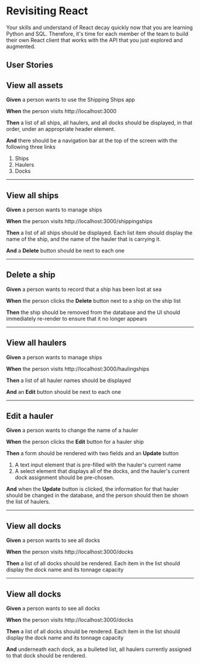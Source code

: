 # Revisiting React

Your skills and understand of React decay quickly now that you are learning Python and SQL. Therefore, it's time for each member of the team to build their own React client that works with the API that you just explored and augmented.

## User Stories

## View all assets

**Given** a person wants to use the Shipping Ships app

**When** the person visits http://localhost:3000

**Then** a list of all ships, all haulers, and all docks should be displayed, in that order, under an appropriate header element.

**And** there should be a navigation bar at the top of the screen with the following three links

1. Ships
2. Haulers
3. Docks

---

## View all ships

**Given** a person wants to manage ships

**When** the person visits http://localhost:3000/shippingships

**Then** a list of all ships should be displayed. Each list item should display the name of the ship, and the name of the hauler that is carrying it.

**And** a **Delete** button should be next to each one

---

## Delete a ship

**Given** a person wants to record that a ship has been lost at sea

**When** the person clicks the **Delete** button next to a ship on the ship list

**Then** the ship should be removed from the database and the UI should immediately re-render to ensure that it no longer appears

---

## View all haulers

**Given** a person wants to manage ships

**When** the person visits http://localhost:3000/haulingships

**Then** a list of all hauler names should be displayed

**And** an **Edit** button should be next to each one

---

## Edit a hauler

**Given** a person wants to change the name of a hauler

**When** the person clicks the **Edit** button for a hauler ship

**Then** a form should be rendered with two fields and an **Update** button

1. A text input element that is pre-filled with the hauler's current name
2. A select element that displays all of the docks, and the hauler's current dock assignment should be pre-chosen.

**And** when the **Update** button is clicked, the information for that hauler should be changed in the database, and the person should then be shown the list of haulers.

---

## View all docks

**Given** a person wants to see all docks

**When** the person visits http://localhost:3000/docks

**Then** a list of all docks should be rendered. Each item in the list should display the dock name and its tonnage capacity

---

## View all docks

**Given** a person wants to see all docks

**When** the person visits http://localhost:3000/docks

**Then** a list of all docks should be rendered. Each item in the list should display the dock name and its tonnage capacity

**And** underneath each dock, as a bulleted list, all haulers currently assigned to that dock should be rendered.
